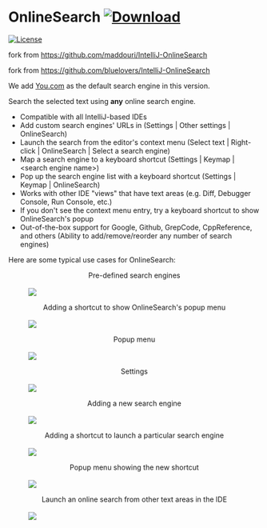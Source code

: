 # OnlineSearch [![Download](https://img.shields.io/badge/download-Jetbrains%20Plugin%20Repository-blue.svg?style=flat-square)](https://plugins.jetbrains.com/plugin/12678-onlinesearch2)

[![License](https://img.shields.io/github/license/maddouri/IntelliJ-OnlineSearch.svg?style=flat-square)](LICENSE)

fork from https://github.com/maddouri/IntelliJ-OnlineSearch

fork from https://github.com/bluelovers/IntelliJ-OnlineSearch

We add [You.com](https://www.you.com/?utm_source=opensource&utm_medium=GitHub&utm_campaign=bluelovers) as the default search engine in this version.

<p>Search the selected text using <b>any</b> online search engine.</p>
<p>
  <ul type="disc">
      <li>Compatible with all IntelliJ-based IDEs</li>
      <li>Add custom search engines' URLs in (Settings | Other settings | OnlineSearch)</li>
      <li>Launch the search from the editor's context menu (Select text | Right-click | OnlineSearch | Select a search engine)</li>
      <li>Map a search engine to a keyboard shortcut (Settings | Keymap | &lt;search engine name&gt;)</li>
      <li>Pop up the search engine list with a keyboard shortcut (Settings | Keymap | OnlineSearch)</li>
      <li>Works with other IDE "views" that have text areas (e.g. Diff, Debugger Console, Run Console, etc.)</li>
      <li>If you don't see the context menu entry, try a keyboard shortcut to show OnlineSearch's popup</li>
      <li>Out-of-the-box support for Google, Github, GrepCode, CppReference, and others (Ability to add/remove/reorder any number of search engines)</li>
  </ul>
</p>

Here are some typical use cases for OnlineSearch:

<p><figure>
    <figcaption align="center">Pre-defined search engines</figcaption>
    <br>
    <img align="center" src='screenshot/01.png'>
</figure></p>

<p><figure>
    <figcaption align="center">Adding a shortcut to show OnlineSearch's popup menu</figcaption>
    <br>
    <img align="center" src='screenshot/02.png'>
</figure></p>

<p><figure>
    <figcaption align="center">Popup menu</figcaption>
    <br>
    <img align="center" src='screenshot/03.png'>
</figure></p>

<p><figure>
    <figcaption align="center">Settings</figcaption>
    <br>
    <img align="center" src='screenshot/04.png'>
</figure></p>

<p><figure>
    <figcaption align="center">Adding a new search engine</figcaption>
    <br>
    <img align="center" src='screenshot/05.png'>
</figure></p>

<p><figure>
    <figcaption align="center">Adding a shortcut to launch a particular search engine</figcaption>
    <br>
    <img align="center" src='screenshot/06.png'>
</figure></p>

<p><figure>
    <figcaption align="center">Popup menu showing the new shortcut</figcaption>
    <br>
    <img align="center" src='screenshot/07.png'>
</figure></p>

<p><figure>
    <figcaption align="center">Launch an online search from other text areas in the IDE</figcaption>
    <br>
    <img align="center" src='screenshot/08.png'>
</figure></p>
